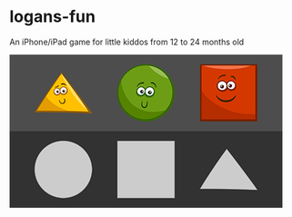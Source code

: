 # logans-fun
An iPhone/iPad game for little kiddos from 12 to 24 months old

![Screenshot](ScreenShots/iPhoneSe.jpg)
